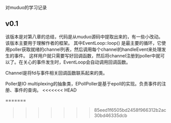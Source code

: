 
对muduo的学习记录

## v0.1

该版本是对第八章的总结，代码是从muduo源码中提取出来的，有一些小改动。该版本主要用于理解作者的框架。
其中EventLoop::loop() 是最主要的循环，它使用poller获取就绪的channel列表，然后调用每个channel的handleEvent来处理发生的事件。
这样用户就只需要写好回调函数，然后将channel注册到poller中就可以了。在关心的事件发生时，EventLoop会自动调用回调函数。

Channel是将fd与事件相关回调函数联系起来的类。

Poller是IO multiplexing的抽象类，EPollPoller是基于epoll的实现。负责事件的注册、事件的查询。
<<<<<<< HEAD

=======
>>>>>>> 85eed1f6505bd2458f966312b2ac30bd46335dcb

